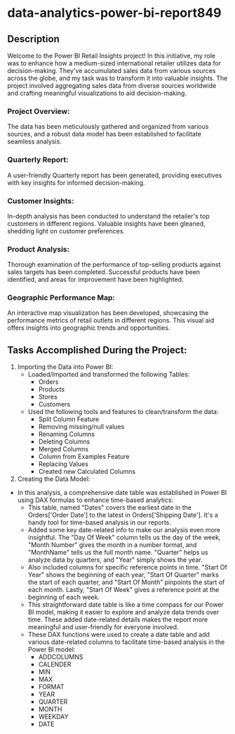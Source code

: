 # data-analytics-power-bi-report849
## Description
Welcome to the Power BI Retail Insights project! In this initiative, my role was to enhance how a medium-sized international retailer utilizes data for decision-making. They've accumulated sales data from various sources across the globe, and my task was to transform it into valuable insights. The project involved aggregating sales data from diverse sources worldwide and crafting meaningful visualizations to aid decision-making.

### Project Overview:

The data has been meticulously gathered and organized from various sources, and a robust data model has been established to facilitate seamless analysis.

### Quarterly Report:

A user-friendly Quarterly report has been generated, providing executives with key insights for informed decision-making.

### Customer Insights:

In-depth analysis has been conducted to understand the retailer's top customers in different regions. Valuable insights have been gleaned, shedding light on customer preferences.

### Product Analysis:

Thorough examination of the performance of top-selling products against sales targets has been completed. Successful products have been identified, and areas for improvement have been highlighted.

### Geographic Performance Map:

An interactive map visualization has been developed, showcasing the performance metrics of retail outlets in different regions. This visual aid offers insights into geographic trends and opportunities.

## Tasks Accomplished During the Project:

1. Importing the Data into Power BI:
   - Loaded/Imported and transformed the following Tables:
     - Orders
     - Products
     - Stores
     - Customers
   - Used the following tools and features to clean/transform the data:
     -  Split Column Feature
     -  Removing missing/null values
     -  Renaming Columns
     -  Deleting Columns
     -  Merged Columns
     -  Column from Examples Feature
     -  Replacing Values
     -  Created new Calculated Columns
 2. Creating the Data Model:
   - In this analysis, a comprehensive date table was established in Power BI using DAX formulas to enhance time-based analytics:
      - This table, named "Dates" covers the earliest date in the Orders['Order Date'] to the latest in Orders['Shipping Date']. It's a handy tool for time-based analysis in our reports.
      - Added some key date-related info to make our analysis even more insightful. The "Day Of Week" column tells us the day of the week, "Month Number" gives the month in a number format, and "MonthName" tells us the full month name. "Quarter" helps us analyze data by quarters, and "Year" simply shows the year.
      - Also included columns for specific reference points in time. "Start Of Year" shows the beginning of each year, "Start Of Quarter" marks the start of each quarter, and "Start Of Month" pinpoints the start of each month. Lastly, "Start Of Week" gives a reference point at the beginning of each week.
      - This straightforward date table is like a time compass for our Power BI model, making it easier to explore and analyze data trends over time. These added date-related details makes the report more meaningful and user-friendly for everyone involved.
      - These DAX functions were used to create a date table and add various date-related columns to facilitate time-based analysis in the Power BI model:
         - ADDCOLUMNS
         - CALENDER
         - MIN
         - MAX
         - FORMAT
         - YEAR
         - QUARTER
         - MONTH
         - WEEKDAY
         - DATE

